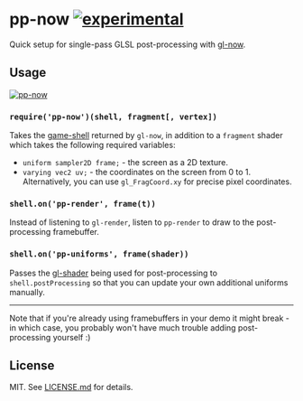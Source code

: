 # pp-now [![experimental](http://hughsk.github.io/stability-badges/dist/experimental.svg)](http://github.com/hughsk/stability-badges) #

Quick setup for single-pass GLSL post-processing with
[gl-now](http://github.com/mikolalysenko/gl-now).

## Usage ##

[![pp-now](https://nodei.co/npm/pp-now.png?mini=true)](https://nodei.co/npm/pp-now)

### `require('pp-now')(shell, fragment[, vertex])` ###

Takes the [game-shell](http://github.com/mikolalysenko/game-shell) returned
by `gl-now`, in addition to a `fragment` shader which takes the following
required variables:

* `uniform sampler2D frame;` - the screen as a 2D texture.
* `varying vec2 uv;` - the coordinates on the screen from 0 to 1.
  Alternatively, you can use `gl_FragCoord.xy` for precise pixel coordinates.

### `shell.on('pp-render', frame(t))` ###

Instead of listening to `gl-render`, listen to `pp-render` to draw to the
post-processing framebuffer.

### `shell.on('pp-uniforms', frame(shader))` ###

Passes the [gl-shader](http://github.com/mikolalysenko/gl-shader) being
used for post-processing to `shell.postProcessing` so that you can update your
own additional uniforms manually.

***

Note that if you're already using framebuffers in your demo it might break -
in which case, you probably won't have much trouble adding post-processing
yourself :)

## License ##

MIT. See [LICENSE.md](http://github.com/hughsk/pp-now/blob/master/LICENSE.md) for details.
